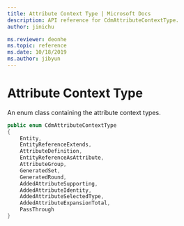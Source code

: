 ```yaml
---
title: Attribute Context Type | Microsoft Docs
description: API reference for CdmAttributeContextType.
author: jinichu

ms.reviewer: deonhe 
ms.topic: reference 
ms.date: 10/18/2019
ms.author: jibyun
---
```


# Attribute Context Type

An enum class containing the attribute context types. 

```csharp
public enum CdmAttributeContextType
{
    Entity,
    EntityReferenceExtends,
    AttributeDefinition,
    EntityReferenceAsAttribute,
    AttributeGroup,
    GeneratedSet,
    GeneratedRound,
    AddedAttributeSupporting,
    AddedAttributeIdentity,
    AddedAttributeSelectedType,
    AddedAttributeExpansionTotal,
    PassThrough
}
```
